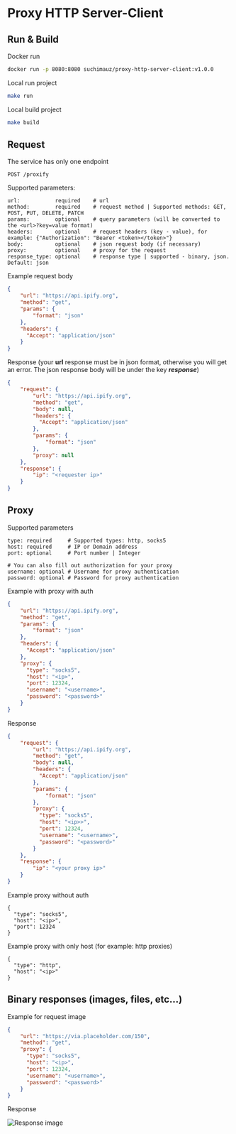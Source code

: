 # Proxy HTTP Server-Client

## Run & Build
Docker run
```bash
docker run -p 8080:8080 suchimauz/proxy-http-server-client:v1.0.0
```

Local run project
```bash
make run
```

Local build project
```bash
make build
```

## Request
The service has only one endpoint
```
POST /proxify
```
Supported parameters:
```
url:           required    # url
method:        required    # request method | Supported methods: GET, POST, PUT, DELETE, PATCH
params:        optional    # query parameters (will be converted to the <url>?key=value format)
headers:       optional    # request headers (key - value), for example: {"Authorization": "Bearer <token></token>"}
body:          optional    # json request body (if necessary)
proxy:         optional    # proxy for the request
response_type: optional    # response type | supported - binary, json. Default: json
```

Example request body
```json
{
    "url": "https://api.ipify.org",
    "method": "get",
    "params": {
        "format": "json"
    },
    "headers": {
      "Accept": "application/json"
    }
}
```
Response (your **url** response must be in json format, otherwise you will get an error. The json response body will be under the key _**response**_)
```json
{
    "request": {
        "url": "https://api.ipify.org",
        "method": "get",
        "body": null,
        "headers": {
          "Accept": "application/json"
        },
        "params": {
            "format": "json"
        },
        "proxy": null
    },
    "response": {
        "ip": "<requester ip>"
    }
}
```

## Proxy
Supported parameters
```
type: required     # Supported types: http, socks5
host: required     # IP or Domain address
port: optional     # Port number | Integer

# You can also fill out authorization for your proxy
username: optional # Username for proxy authentication
password: optional # Password for proxy authentication
```

Example with proxy with auth
```json
{
    "url": "https://api.ipify.org",
    "method": "get",
    "params": {
        "format": "json"
    },
    "headers": {
      "Accept": "application/json"
    },
    "proxy": {
      "type": "socks5",
      "host": "<ip>",
      "port": 12324,
      "username": "<username>",
      "password": "<password>"
    }
}
```
Response
```json
{
    "request": {
        "url": "https://api.ipify.org",
        "method": "get",
        "body": null,
        "headers": {
          "Accept": "application/json"
        },
        "params": {
            "format": "json"
        },
        "proxy": {
          "type": "socks5",
          "host": "<ip>>",
          "port": 12324,
          "username": "<username>",
          "password": "<password>"
        }
    },
    "response": {
        "ip": "<your proxy ip>"
    }
}
```

Example proxy without auth
```
{
  "type": "socks5",
  "host": "<ip>",
  "port": 12324
}
```

Example proxy with only host (for example: http proxies)
```
{
  "type": "http",
  "host": "<ip>"
}
```

## Binary responses (images, files, etc...)

Example for request image
```json
{
    "url": "https://via.placeholder.com/150",
    "method": "get",
    "proxy": {
      "type": "socks5",
      "host": "<ip>",
      "port": 12324,
      "username": "<username>",
      "password": "<password>"
    }
}
```

Response

![Response image](https://via.placeholder.com/150)